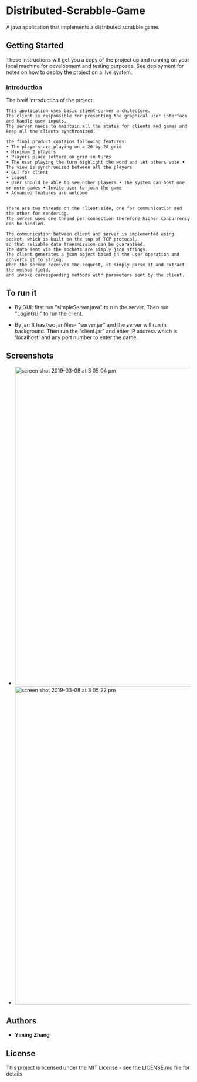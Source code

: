 # Distributed-Scrabble-Game
A java application that implements a distributed scrabble game.

## Getting Started
These instructions will get you a copy of the project up and running on your local machine for development and testing purposes. See deployment for notes on how to deploy the project on a live system.
### Introduction

The breif introduction of the project.

```
This application uses basic client-server architecture. 
The client is responsible for presenting the graphical user interface and handle user inputs. 
The server needs to maintain all the states for clients and games and keep all the clients synchronized.

The final product contains following features:
• The players are playing on a 20 by 20 grid
• Minimum 2 players
• Players place letters on grid in turns
• The user playing the turn highlight the word and let others vote • The view is synchronized between all the players
• GUI for client
• Logout
• User should be able to see other players • The system can host one or more games • Invite user to join the game
• Advanced features are welcome


There are two threads on the client side, one for communication and the other for rendering. 
The server uses one thread per connection therefore higher concurrency can be handled.

The communication between client and server is implemented using socket, which is built on the top of TCP protocol,
so that reliable data transmission can be guaranteed.
The data sent via the sockets are simply json strings. 
The client generates a json object based on the user operation and converts it to string.
When the server receives the request, it simply parse it and extract the method field, 
and invoke corresponding methods with parameters sent by the client.

```

## To run it

* By GUI: first run "simpleServer.java" to run the server.
		Then run "LoginGUI" to run the client.
		
* By jar: It has two jar files- "server.jar" and the server will run in background.
	    Then run the "client.jar" and enter IP address which is 'localhost' and any port number 
      to enter the game.
      
      
## Screenshots

* <img width="868" alt="screen shot 2019-03-08 at 3 05 04 pm" src="https://user-images.githubusercontent.com/40975373/54007371-7dfb0680-41b5-11e9-9aa0-daac32e3eec3.png">


* <img width="868" alt="screen shot 2019-03-08 at 3 05 22 pm" src="https://user-images.githubusercontent.com/40975373/54007374-83f0e780-41b5-11e9-8e6d-9329e0e946ab.png">


## Authors

* **Yiming Zhang** 

## License

This project is licensed under the MIT License - see the [LICENSE.md](LICENSE.md) file for details

